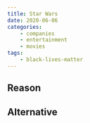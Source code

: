 ```yaml
---
title: Star Wars
date: 2020-06-06
categories:
    - companies
    - entertainment
    - movies
tags:
    - black-lives-matter
---
```


## Reason


## Alternative

